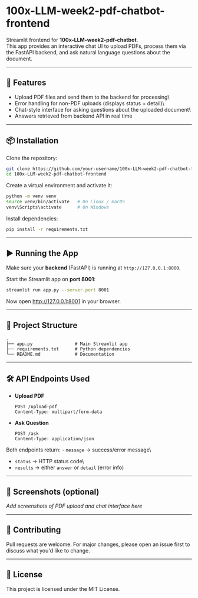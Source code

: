 # 100x-LLM-week2-pdf-chatbot-frontend

Streamlit frontend for **100x-LLM-week2-pdf-chatbot**.\
This app provides an interactive chat UI to upload PDFs, process them
via the FastAPI backend, and ask natural language questions about the
document.

------------------------------------------------------------------------

## 🚀 Features

-   Upload PDF files and send them to the backend for processing\
-   Error handling for non-PDF uploads (displays status + detail)\
-   Chat-style interface for asking questions about the uploaded
    document\
-   Answers retrieved from backend API in real time

------------------------------------------------------------------------

## 📦 Installation

Clone the repository:

``` bash
git clone https://github.com/your-username/100x-LLM-week2-pdf-chatbot-frontend.git
cd 100x-LLM-week2-pdf-chatbot-frontend
```

Create a virtual environment and activate it:

``` bash
python -m venv venv
source venv/bin/activate   # On Linux / macOS
venv\Scripts\activate      # On Windows
```

Install dependencies:

``` bash
pip install -r requirements.txt
```

------------------------------------------------------------------------

## ▶️ Running the App

Make sure your **backend** (FastAPI) is running at
`http://127.0.0.1:8000`.

Start the Streamlit app on **port 8001**:

``` bash
streamlit run app.py --server.port 8001
```

Now open <http://127.0.0.1:8001> in your browser.

------------------------------------------------------------------------

## 📂 Project Structure

    .
    ├── app.py                # Main Streamlit app
    ├── requirements.txt      # Python dependencies
    └── README.md             # Documentation

------------------------------------------------------------------------

## 🛠 API Endpoints Used

-   **Upload PDF**

        POST /upload-pdf
        Content-Type: multipart/form-data

-   **Ask Question**

        POST /ask
        Content-Type: application/json

Both endpoints return: - `message` → success/error message\
- `status` → HTTP status code\
- `results` → either `answer` or `detail` (error info)

------------------------------------------------------------------------

## 📸 Screenshots (optional)

*Add screenshots of PDF upload and chat interface here*

------------------------------------------------------------------------

## 🤝 Contributing

Pull requests are welcome. For major changes, please open an issue first
to discuss what you'd like to change.

------------------------------------------------------------------------

## 📄 License

This project is licensed under the MIT License.
